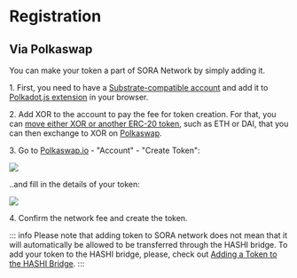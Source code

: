 # Registration

## Via Polkaswap

You can make your token a part of SORA Network by simply adding it.

1\. First, you need to have a [Substrate-compatible account](https://wiki.polkadot.network/docs/en/learn-accounts) and add it to [Polkadot.js extension](https://polkadot.js.org/extension/) in your browser.

2\. Add XOR to the account to pay the fee for token creation. For that, you can [move either XOR or another ERC-20 token](https://wiki.sora.org/guides/how-to-transfer-from-ethereum-mainnet-to-sora-v2-hashi-bridge), such as ETH or DAI, that you can then exchange to XOR on [Polkaswap](https://polkaswap.io/#/swap).

3\. Go to [Polkaswap.io](https://polkaswap.io/) - "Account" - "Create Token":

![](</.gitbook/assets/Screenshot from 2021-05-14 02-06-52.png>)

..and fill in the details of your token:

![](</.gitbook/assets/Screenshot from 2021-05-14 02-15-37.png>)

4\. Confirm the network fee and create the token.

::: info
Please note that adding token to SORA network does not mean that it
will automatically be allowed to be transferred through the HASHI
bridge. To add your token to the HASHI bridge, please, check out
[Adding a Token to the HASHI Bridge](adding-a-token-to-a-hashi-bridge.md).
:::

